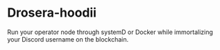# Drosera-hoodii
Run your operator node through systemD or Docker while immortalizing your Discord username on the blockchain.
